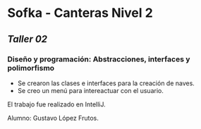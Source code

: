 # Sofka - Canteras Nivel 2
## _Taller 02_

### Diseño y programación: Abstracciones, interfaces y polimorfismo
- Se crearon las clases e interfaces para la creación de naves.
- Se creo un menú para intereactuar con el usuario.
 
El trabajo fue realizado en IntelliJ.

Alumno: Gustavo López Frutos.
